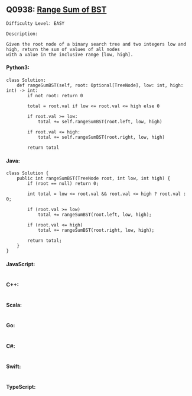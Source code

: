 ## Q0938: [Range Sum of BST](https://leetcode.com/problems/range-sum-of-bst/)

```
Difficulty Level: EASY
```

```
Description:

Given the root node of a binary search tree and two integers low and high, return the sum of values of all nodes
with a value in the inclusive range [low, high].
```

#### Python3:

```
class Solution:
    def rangeSumBST(self, root: Optional[TreeNode], low: int, high: int) -> int:
        if not root: return 0
        
        total = root.val if low <= root.val <= high else 0

        if root.val >= low:
            total += self.rangeSumBST(root.left, low, high)
        
        if root.val <= high:
            total += self.rangeSumBST(root.right, low, high)
            
        return total
```

#### Java:

```
class Solution {
    public int rangeSumBST(TreeNode root, int low, int high) {
        if (root == null) return 0;
        
        int total = low <= root.val && root.val <= high ? root.val : 0;

        if (root.val >= low)
            total += rangeSumBST(root.left, low, high);
        
        if (root.val <= high)
            total += rangeSumBST(root.right, low, high);
            
        return total;
    }
}
```

#### JavaScript:

```

```

#### C++:

```

```

#### Scala:

```

```

#### Go:

```

```

#### C#:

```

```

#### Swift:

```

```

#### TypeScript:

```

```